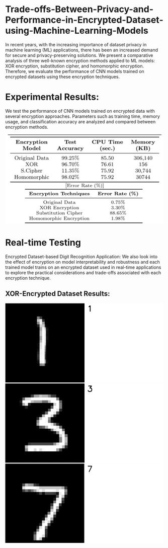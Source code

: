 # Trade-offs-Between-Privacy-and-Performance-in-Encrypted-Dataset-using-Machine-Learning-Models


In recent years, with the increasing importance of dataset privacy in machine learning (ML) applications, there has been an increased demand for secure and privacy-preserving solutions. We present a comparative analysis of three well-known encryption methods applied to ML models: XOR encryption, substitution cipher, and homomorphic encryption. Therefore, we evaluate the performance of CNN models trained on encrypted datasets using these encryption techniques.  

# Experimental Results:

We test the performance of CNN models trained on encrypted data with several encryption approaches. Parameters such as training time, memory usage, and classification accuracy are analyzed and compared between encryption methods.

![Experimental Results](https://github.com/Rao-Sanaullah/Encrypted-Dataset-using-ML/blob/main/test.png)

# Real-time Testing

Encrypted Dataset-based Digit Recognition Application: We also look into the effect of encryption on model interpretability and robustness and each trained model trains on an encrypted dataset used in real-time applications to explore the practical considerations and trade-offs associated with each encryption technique.

## XOR-Encrypted Dataset Results: 

![XOR-Encrypted](https://github.com/Rao-Sanaullah/Encrypted-Dataset-using-ML/blob/main/1.png)
![XOR-Encrypted](https://github.com/Rao-Sanaullah/Encrypted-Dataset-using-ML/blob/main/3.png)
![XOR-Encrypted](https://github.com/Rao-Sanaullah/Encrypted-Dataset-using-ML/blob/main/7.png)

